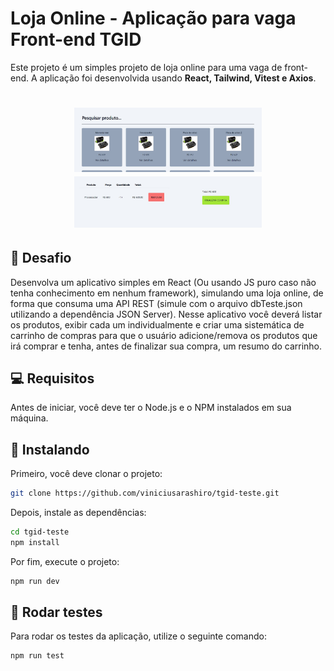 # Loja Online - Aplicação para vaga Front-end TGID

Este projeto é um simples projeto de loja online para uma vaga de front-end. A aplicação foi desenvolvida usando **React, Tailwind, Vitest e Axios**.

<h1 align="center">
    <img src="./public/Screenshot_1.jpg" width="300"/>
    <img src="./public/Screenshot_2.jpg" width="300"/>
</h1>

## 🚀 Desafio

Desenvolva um aplicativo simples em React (Ou usando JS puro caso não tenha
conhecimento em nenhum framework), simulando uma loja online, de forma que
consuma uma API REST (simule com o arquivo dbTeste.json utilizando a dependência
JSON Server). Nesse aplicativo você deverá listar os produtos, exibir cada um
individualmente e criar uma sistemática de carrinho de compras para que o usuário
adicione/remova os produtos que irá comprar e tenha, antes de finalizar sua compra,
um resumo do carrinho.

## 💻 Requisitos

Antes de iniciar, você deve ter o Node.js e o NPM instalados em sua máquina.

## 🚀 Instalando

Primeiro, você deve clonar o projeto:

```bash
git clone https://github.com/viniciusarashiro/tgid-teste.git
```

Depois, instale as dependências:

```bash
cd tgid-teste
npm install
```

Por fim, execute o projeto:

```bash
npm run dev
```

## 🔧 Rodar testes

Para rodar os testes da aplicação, utilize o seguinte comando:

```bash
npm run test
```
